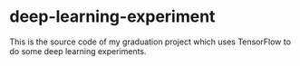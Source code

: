 # deep-learning-experiment
This is the source code of my graduation project which uses TensorFlow to do some deep learning experiments.
